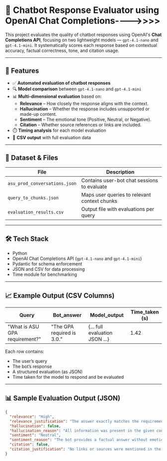 # 🧠 Chatbot Response Evaluator using OpenAI Chat Completions---->>>>

This project evaluates the quality of chatbot responses using OpenAI's **Chat Completions API**, focusing on two lightweight models — `gpt-4.1-nano` and `gpt-4.1-mini`. It systematically scores each response based on contextual accuracy, factual correctness, tone, and citation usage.

---

## 🚀 Features

- ✅ **Automated evaluation of chatbot responses**
- 🔍 **Model comparison** between `gpt-4.1-nano` and `gpt-4.1-mini`
- 📊 **Multi-dimensional evaluation** based on:
  - **Relevance** – How closely the response aligns with the context.
  - **Hallucination** – Whether the response includes unsupported or made-up content.
  - **Sentiment** – The emotional tone (Positive, Neutral, or Negative).
  - **Citation** – Whether source references or links are included.
- ⏱️ **Timing analysis** for each model evaluation
- 📁 **CSV output** with full evaluation data

---

## 📂 Dataset & Files

| File | Description |
|------|-------------|
| `asu_prod_conversations.json` | Contains user-bot chat sessions to evaluate |
| `query_to_chunks.json` | Maps user queries to relevant context chunks |
| `evaluation_results.csv` | Output file with evaluations per query |

---

## 🛠️ Tech Stack

- Python
- OpenAI Chat Completions API (`gpt-4.1-nano` and `gpt-4.1-mini`)
- Pydantic for schema enforcement
- JSON and CSV for data processing
- Time module for benchmarking

---

## 📈 Example Output (CSV Columns)

| Query | Bot_answer | Model_output | Time_taken (s) |
|-------|------------|--------------|----------------|
| "What is ASU GPA requirement?" | "The GPA required is 3.0." | {... full evaluation JSON ...} | 1.42 |

Each row contains:
- The user’s query
- The bot’s response
- A structured evaluation (as JSON)
- Time taken for the model to respond and be evaluated

---

## 📊 Sample Evaluation Output (JSON)

```json
{
  "relevance": "High",
  "relevance_justification": "The answer exactly matches the requirement stated in the context.",
  "hallucination": false,
  "hallucination_reason": "All information was present in the given context.",
  "sentiment": "Neutral",
  "sentiment_reason": "The bot provides a factual answer without emotional tone.",
  "citation": false,
  "citation_justification": "No links or sources were mentioned in the answer."
}

